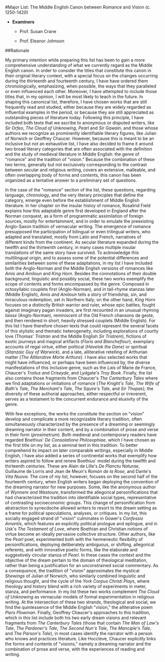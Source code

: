 #Major List: The Middle English Canon between Romance and Vision (c. 1250-1420)

- __Examiners__

	- Prof. Susan Crane

	- Prof. Eleanor Johnson

##Rationale

My primary intention while preparing this list has been to gain a more comprehensive understanding of what we currently regard as the Middle English canon. In order to consider the titles that constitute this canon in their original literary context, with a special focus on the changes occurring during the thirteenth and fourteenth century, I have have ordered them chronologically, emphasizing, when possible, the ways that they paralleled or even influenced each other. Moreover, I have attempted to include those titles that, in my opinion, I will be most likely to teach in the future. In shaping this canonical list, therefore, I have chosen works that are still frequently read and studied, either because they are widely regarded as influential examples in the period, or because they are still appreciated as outstanding pieces of literature today. Following this principle, I have included both texts that we ascribe to anonymous or disputed writers, like _Sir Orfeo_, _The Cloud of Unknowing_, _Pearl_ and _Sir Gawain_, and those whose authors we recognize as prominently identifiable literary figures, like Julian of Norwich or Geoffrey Chaucer. However, because this is meant to be an inclusive but not an exhaustive list, I have also decided to frame it around two broad literary categories that are often associated with the definition and the study of medieval literature in Middle English: the genre of "romance" and the tradition of "vision." Because the combination of these two terms, generally but not exclusively corresponding to the contrast between secular and religious writing, covers an extensive, malleable, and often overlapping body of forms and contents, this canon has been organized as a tentative answer to a preliminary set of questions.

In the case of the "romance" section of the list, these questions, regarding language, chronology, and the very literary principles that define the category, emerge even before the establishment of Middle English literature. In her chapter on the insular histoy of romance, Rosalind Field explains how this adaptable genre first developed in England after the Norman conquest, as a form of programmatic assimilation of foreign sources, mostly for entertainment, and in order to emulate the preexisting Anglo-Saxon tradition of vernacular writing. The emergence of romance presupposed the participation of bilingual or even trilingual writers, who adapted and translated, mostly from Latin and French, narratives of different kinds from the continent. As secular literature expanded during the twelfth and the thirteenth century, in many cases multiple insular translations of the same story have survived. To acknowledge this multilingual origin, and to assess some of the potential differences and similarities between some of these adaptations, in my list I have included both the Anglo-Norman and the Middle English versions of romances like _Amis and Amiloun_ and _King Horn_. Besides the connotations of their double background, linguistic and possibly social, these two works exemplify the scope of contents and forms encompassed by the genre. Composed in octosyllabic couplets first (Anglo-Norman), and in tail-rhyme stanzas later (Middle English), _Amis and Amiloun_ tells a story of friendship, sin, and miraculous redemption, set in Northern Italy; on the other hand, _King Horn_ focuses on a distinctly British warrior and ruler, whose epic battles, fought against imaginary pagan invaders, are first recounted in an unusual rhyming _laisse_ (Anglo-Norman), reminiscent of the Old French chansons de geste, and then rendered in short, heavily stressed couplets (Middle English). For this list I have therefore chosen texts that could represent the several facets of this stylistic and thematic heterogeneity, including explorations of courtly love (Thomas' _Tristran_ and the Middle English _Sir Tristrem_), fictions of exotic journeys and magical artifacts (_Floris and Blancheflour_), exemplary accounts of regal virtue, either political (_Havelok the Dane_) or spiritual (_Stanzaic Guy of Warwick_), and a late, alliterative retelling of Arthurian matter (_The Alliterative Morte Arthure_). I have also selected works that might have influenced, or perhaps have been influenced by, the diverse manifestations of this inclusive genre, such as the _Lais_ of Marie de France, Chaucer's _Troilus and Criseyde_, and Lydgate's _Troy Book_. Finally, the list also contains those fragments from Chaucer's _The Canterbury Tales_ where we find adaptations or imitations of romance (_The Knight's Tale_, _The Wife of Bath's Tale_, _The Merchant's Tale_, _The Squire's Tale_, and _Sir Thopas_); the diversity of these authorial approaches, either respectful or irreverent, serves as a testament to the concurrent endurance and elusivity of the genre.

With few exceptions, the works the constitute the section on "vision" develop and complicate a more recognizable literary tradition, often simultaneously characterized by the presence of a dreaming or seemingly dreaming narrator in their content, and by a combination of prose and verse in their form (_prosimetrum_). Both medieval and contemporary readers have regarded Boethius' _De Consolatione Philosophiae_, which I have chosen as the first title on my list, as a seminal text in this tradition. To better comprehend its impact on later comparable writings, especially in Middle English, I have also added a series of continental works that exemplify how writers aspired to follow and renew Boethius' model during the twelfth and thirteenth centuries. These are Alain de Lille's _De Planctu Naturae_, Guillaume de Lorris and Jean de Meun's _Roman de la Rose_, and Dante's _Vita Nuova_. The core of my list, however, focuses on the second half of the fourteenth century, when English writers began deploying the convention of the dreaming narrator for new purposes. Some, like the anonymous author of _Wynnere and Wastoure_, transformed the allegorical personifications that had characterized the tradition into identifiable social types, representative of contrasting socioeconomic groups. This change of personification from abstraction to synecdoche allowed writers to resort to the dream setting as a frame for political speculations, analyses, or critiques. In my list, this socially engaged strand of "vision" culminates in Gower's _Confessio Amantis_, which features an explicitly political prologue and epilogue, and in Usk's _The Testament of Love_, where Boethian and Christian notions of virtue become an ideally pervasive collective structure. Other authors, like the _Pearl_ poet, experimented both with the hermeneutic flexibility of personifications, deploying deliberately ambiguous, or shifting, allegorical referents, and with innovative poetic forms, like the elaborate and suggestively circular stanza of _Pearl_. In these cases the context and the objective of the dream pertain to the domain of theological meditation, rather than being a justification for an unconstrained social commentary. As a consequence, the tradition of "vision" approximates the mystical _Shewings_ of Julian of Norwich, who similarly combined linguistic and religious thought, and the cycle of the _York Corpus Christi Plays_, where theology and history blend with a rich variety of experiments in meter, stanza, and performance. In my list these two works complement _The Cloud of Unknowing_ as vernacular models of formal experimentation in religious writing. At the intersection of these two strands, theological and social, we find the quintessence of the Middle English "vision," the alliterative poem _Piers Plowman_. Finally, Geoffrey Chaucer's approaches to this tradition, which in this list include both his two early dream visions and relevant fragments from _The Canterbury Tales_ (those that contain _The Man of Law's Tale_, _The Pardoner's Tale_, _The Second Nun's Tale_, _The Manciple's Tale_, and _The Parson's Tale_), in most cases identify the narrator with a person who knows and practices literature. Like Hoccleve, Chaucer explicitly links the forms and contents of "visions," namely a dreaming narrator and the combination of prose and verse, with the experiences of reading and writing.
